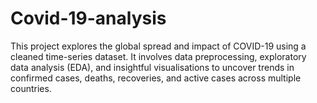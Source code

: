 # Covid-19-analysis
This project explores the global spread and impact of COVID-19 using a cleaned time-series dataset. It involves data preprocessing, exploratory data analysis (EDA), and insightful visualisations to uncover trends in confirmed cases, deaths, recoveries, and active cases across multiple countries.
